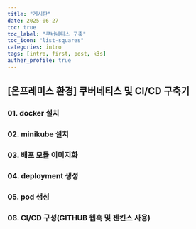 ```yaml
---
title: "게시판"
date: 2025-06-27
toc: true
toc_label: "쿠버네티스 구축"
toc_icon: "list-squares"
categories: intro
tags: [intro, first, post, k3s]
auther_profile: true
---
```


## [온프레미스 환경] 쿠버네티스 및 CI/CD 구축기

### 01. docker 설치

### 02. minikube 설치

### 03. 배포 모듈 이미지화

### 04. deployment 생성

### 05. pod 생성

### 06. CI/CD 구성(GITHUB 웹훅 및 젠킨스 사용)
